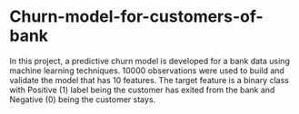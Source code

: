 # Churn-model-for-customers-of-bank
In this project, a predictive churn model is developed for a bank data using machine learning techniques. 10000 observations were used to build and validate the model that has 10 features. The target feature is a binary class with Positive (1) label being the customer has exited from the bank and Negative (0) being the customer stays.
